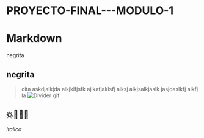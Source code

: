 # PROYECTO-FINAL---MODULO-1
# Markdown 
negrita    
## negrita
> cita askdjalkjda alkjklfjsfk ajlkafjaklsfj       alksj alkjsalkjaslk         jasjdaslkfj alkfj la
![Divider gif](https://media.giphy.com/media/aL6aRLapF5tbZxRTmC/giphy.gif)

## 💥💫💫💫

_italica_
